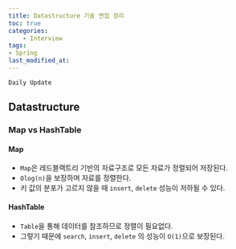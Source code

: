 ```yaml
---
title: Datastructure 기술 면접 정리
toc: true
categories:	
    - Interview
tags:
- Spring
last_modified_at: 
---
```




`Daily Update`

## Datastructure

### Map vs HashTable

#### Map

- `Map`은 레드블랙트리 기반의 자료구조로 모든 자료가 정렬되어 저장된다.
- `Olog(n)`을 보장하며 자료를 정렬한다.
- 키 값의 분포가 고르지 않을 때 `insert`, `delete` 성능이 저하될 수 있다.

#### HashTable

- `Table`을 통해 데이터를 참조하므로 정렬이 필요없다.
- 그렇기 때문에 `search`, `insert`, `delete` 의 성능이 `O(1)`으로 보장된다.

